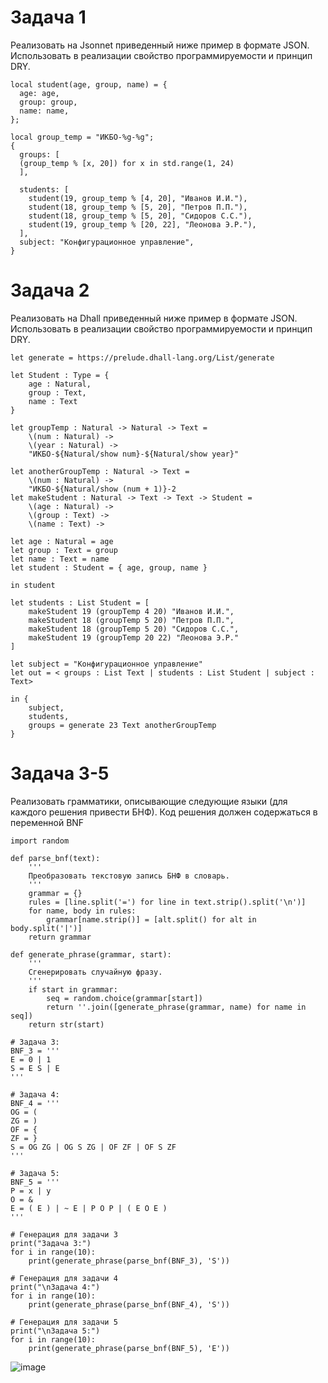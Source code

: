 # Задача 1
Реализовать на Jsonnet приведенный ниже пример в формате JSON. Использовать в реализации свойство программируемости и принцип DRY.
```
local student(age, group, name) = {
  age: age,
  group: group,
  name: name,
};

local group_temp = "ИКБО-%g-%g";
{
  groups: [
  (group_temp % [x, 20]) for x in std.range(1, 24)
  ],

  students: [
    student(19, group_temp % [4, 20], "Иванов И.И."),
    student(18, group_temp % [5, 20], "Петров П.П."),
    student(18, group_temp % [5, 20], "Сидоров С.С."),
    student(19, group_temp % [20, 22], "Леонова Э.Р."),
  ],
  subject: "Конфигурационное управление",
}
```

# Задача 2
Реализовать на Dhall приведенный ниже пример в формате JSON. Использовать в реализации свойство программируемости и принцип DRY.
```
let generate = https://prelude.dhall-lang.org/List/generate

let Student : Type = { 
	age : Natural,
	group : Text,
	name : Text
}

let groupTemp : Natural -> Natural -> Text =
	\(num : Natural) ->
	\(year : Natural) ->
	"ИКБО-${Natural/show num}-${Natural/show year}"

let anotherGroupTemp : Natural -> Text =
	\(num : Natural) ->
	"ИКБО-${Natural/show (num + 1)}-2
let makeStudent : Natural -> Text -> Text -> Student =
	\(age : Natural) ->
	\(group : Text) ->
	\(name : Text) ->

let age : Natural = age
let group : Text = group
let name : Text = name
let student : Student = { age, group, name }

in student

let students : List Student = [ 
	makeStudent 19 (groupTemp 4 20) "Иванов И.И.",
	makeStudent 18 (groupTemp 5 20) "Петров П.П.",
	makeStudent 18 (groupTemp 5 20) "Сидоров С.С.",
	makeStudent 19 (groupTemp 20 22) "Леонова Э.Р."
]

let subject = "Конфигурационное управление"
let out = < groups : List Text | students : List Student | subject : Text>

in { 
	subject,
	students,
	groups = generate 23 Text anotherGroupTemp
}
```

# Задача 3-5
Реализовать грамматики, описывающие следующие языки (для каждого решения привести БНФ). Код решения должен содержаться в переменной BNF
```
import random

def parse_bnf(text):
    '''
    Преобразовать текстовую запись БНФ в словарь.
    '''
    grammar = {}
    rules = [line.split('=') for line in text.strip().split('\n')]
    for name, body in rules:
        grammar[name.strip()] = [alt.split() for alt in body.split('|')]
    return grammar

def generate_phrase(grammar, start):
    '''
    Сгенерировать случайную фразу.
    '''
    if start in grammar:
        seq = random.choice(grammar[start])
        return ''.join([generate_phrase(grammar, name) for name in seq])
    return str(start)

# Задача 3:
BNF_3 = '''
E = 0 | 1
S = E S | E
'''

# Задача 4:
BNF_4 = '''
OG = (
ZG = )
OF = {
ZF = }
S = OG ZG | OG S ZG | OF ZF | OF S ZF
'''

# Задача 5:
BNF_5 = '''
P = x | y
O = &
E = ( E ) | ~ E | P O P | ( E O E )
'''

# Генерация для задачи 3
print("Задача 3:")
for i in range(10):
    print(generate_phrase(parse_bnf(BNF_3), 'S'))

# Генерация для задачи 4
print("\nЗадача 4:")
for i in range(10):
    print(generate_phrase(parse_bnf(BNF_4), 'S'))

# Генерация для задачи 5
print("\nЗадача 5:")
for i in range(10):
    print(generate_phrase(parse_bnf(BNF_5), 'E'))

```

![image](https://github.com/user-attachments/assets/7b19fd7e-507d-4a18-af5e-b3b9aa3386fd)
